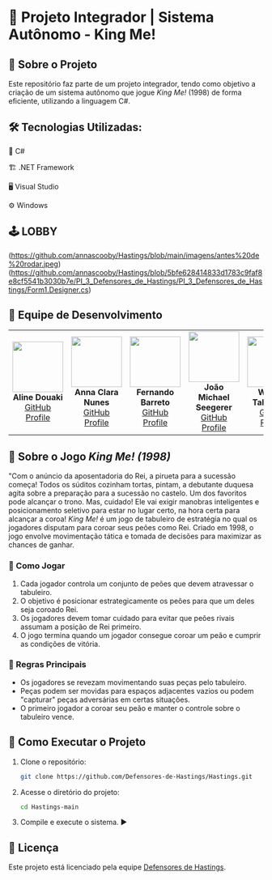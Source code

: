 # 👑 Projeto Integrador | Sistema Autônomo - King Me!

## 📌 Sobre o Projeto
Este repositório faz parte de um projeto integrador, tendo como objetivo a criação de um sistema autônomo que jogue *King Me!* (1998) de forma eficiente, utilizando a linguagem C#.

## 🛠️ Tecnologias Utilizadas:
🔹 C#

🏗️ .NET Framework

🖥️ Visual Studio

⚙️ Windows

## 🕹️ LOBBY
(https://github.com/annascooby/Hastings/blob/main/imagens/antes%20de%20rodar.jpeg)(https://github.com/annascooby/Hastings/blob/5bfe628414833d1783c9faf8e8cf5541b3030b7e/PI_3_Defensores_de_Hastings/PI_3_Defensores_de_Hastings/Form1.Designer.cs)

## 👥 Equipe de Desenvolvimento
<table>
  <tr>
    <td align="center">
      <img src="https://avatars.githubusercontent.com/u/123590731?v=4" width="100px" height="100px"/><br>
      <b>Aline Douaki</b><br>
      <a href="https://github.com/alinedka">GitHub Profile</a>
    </td>
    <td align="center">
      <img src="https://avatars.githubusercontent.com/u/161133027?s=400&u=eb1f3e39cb9d28babfd658aab78f75a2b805e6ad&v=4" width="100px" height="100px"/><br>
      <b>Anna Clara Nunes</b><br>
      <a href="https://github.com/annascooby">GitHub Profile</a>
    </td>
    <td align="center">
      <img src="https://avatars.githubusercontent.com/u/152815498?v=4" width="100px" height="100px"/><br>
      <b>Fernando Barreto</b><br>
      <a href="https://github.com/Kalimbinha">GitHub Profile</a>
    </td>
    <td align="center">
      <img src="https://avatars.githubusercontent.com/u/160083859?v=4" width="100px" height="100px"/><br>
      <b>João Michael Seegerer</b><br>
      <a href="https://github.com/JmZgerr95">GitHub Profile</a>
    </td>
    <td align="center">
      <img src="https://avatars.githubusercontent.com/u/142936260?v=4" width="100px" height="100px"/><br>
      <b>William Takahashi</b><br>
      <a href="https://github.com/Shykairi">GitHub Profile</a>
    </td>
  </tr>
</table>


## 🎲 Sobre o Jogo *King Me! (1998)*
"Com o anúncio da aposentadoria do Rei, a pirueta para a sucessão começa! Todos os súditos cozinham tortas, pintam, a debutante duquesa agita sobre a preparação para a sucessão no castelo. Um dos favoritos pode alcançar o trono. Mas, cuidado! Ele vai exigir manobras inteligentes e posicionamento seletivo para estar no lugar certo, na hora certa para alcançar a coroa!
*King Me!* é um jogo de tabuleiro de estratégia no qual os jogadores disputam para coroar seus peões como Rei. Criado em 1998, o jogo envolve movimentação tática e tomada de decisões para maximizar as chances de ganhar.

### 🔹 Como Jogar
1. Cada jogador controla um conjunto de peões que devem atravessar o tabuleiro.
2. O objetivo é posicionar estrategicamente os peões para que um deles seja coroado Rei.
3. Os jogadores devem tomar cuidado para evitar que peões rivais assumam a posição de Rei primeiro.
4. O jogo termina quando um jogador consegue coroar um peão e cumprir as condições de vitória.

### 🔹 Regras Principais
- Os jogadores se revezam movimentando suas peças pelo tabuleiro.
- Peças podem ser movidas para espaços adjacentes vazios ou podem "capturar" peças adversárias em certas situações.
- O primeiro jogador a coroar seu peão e manter o controle sobre o tabuleiro vence.

## 🚀 Como Executar o Projeto
1. Clone o repositório:
   ```sh
   git clone https://github.com/Defensores-de-Hastings/Hastings.git
   ```
2. Acesse o diretório do projeto:
   ```sh
   cd Hastings-main
   ```
3. Compile e execute o sistema. ▶️

## 📄 Licença
Este projeto está licenciado pela equipe [Defensores de Hastings](https://github.com/Defensores-de-Hastings).

